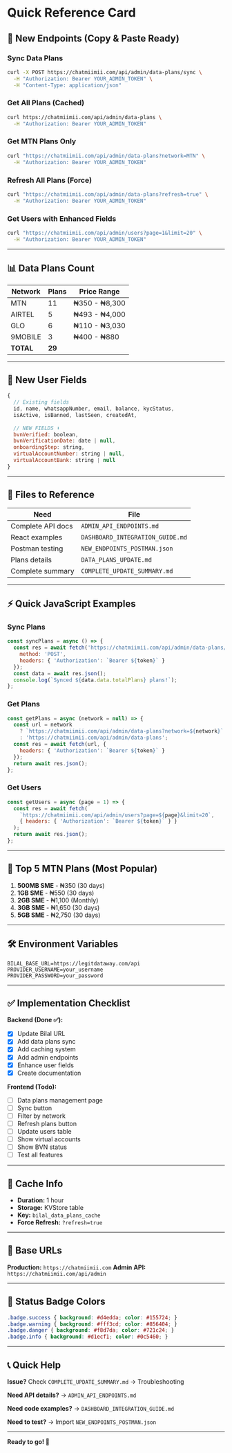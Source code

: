 # Quick Reference Card

## 🚀 New Endpoints (Copy & Paste Ready)

### Sync Data Plans
```bash
curl -X POST https://chatmiimii.com/api/admin/data-plans/sync \
  -H "Authorization: Bearer YOUR_ADMIN_TOKEN" \
  -H "Content-Type: application/json"
```

### Get All Plans (Cached)
```bash
curl https://chatmiimii.com/api/admin/data-plans \
  -H "Authorization: Bearer YOUR_ADMIN_TOKEN"
```

### Get MTN Plans Only
```bash
curl "https://chatmiimii.com/api/admin/data-plans?network=MTN" \
  -H "Authorization: Bearer YOUR_ADMIN_TOKEN"
```

### Refresh All Plans (Force)
```bash
curl "https://chatmiimii.com/api/admin/data-plans?refresh=true" \
  -H "Authorization: Bearer YOUR_ADMIN_TOKEN"
```

### Get Users with Enhanced Fields
```bash
curl "https://chatmiimii.com/api/admin/users?page=1&limit=20" \
  -H "Authorization: Bearer YOUR_ADMIN_TOKEN"
```

---

## 📊 Data Plans Count

| Network | Plans | Price Range |
|---------|-------|-------------|
| MTN | 11 | ₦350 - ₦8,300 |
| AIRTEL | 5 | ₦493 - ₦4,000 |
| GLO | 6 | ₦110 - ₦3,030 |
| 9MOBILE | 3 | ₦400 - ₦880 |
| **TOTAL** | **29** | |

---

## 🔑 New User Fields

```javascript
{
  // Existing fields
  id, name, whatsappNumber, email, balance, kycStatus,
  isActive, isBanned, lastSeen, createdAt,
  
  // NEW FIELDS ⬇️
  bvnVerified: boolean,
  bvnVerificationDate: date | null,
  onboardingStep: string,
  virtualAccountNumber: string | null,
  virtualAccountBank: string | null
}
```

---

## 📁 Files to Reference

| Need | File |
|------|------|
| Complete API docs | `ADMIN_API_ENDPOINTS.md` |
| React examples | `DASHBOARD_INTEGRATION_GUIDE.md` |
| Postman testing | `NEW_ENDPOINTS_POSTMAN.json` |
| Plans details | `DATA_PLANS_UPDATE.md` |
| Complete summary | `COMPLETE_UPDATE_SUMMARY.md` |

---

## ⚡ Quick JavaScript Examples

### Sync Plans
```javascript
const syncPlans = async () => {
  const res = await fetch('https://chatmiimii.com/api/admin/data-plans/sync', {
    method: 'POST',
    headers: { 'Authorization': `Bearer ${token}` }
  });
  const data = await res.json();
  console.log(`Synced ${data.data.totalPlans} plans!`);
};
```

### Get Plans
```javascript
const getPlans = async (network = null) => {
  const url = network 
    ? `https://chatmiimii.com/api/admin/data-plans?network=${network}`
    : 'https://chatmiimii.com/api/admin/data-plans';
  const res = await fetch(url, {
    headers: { 'Authorization': `Bearer ${token}` }
  });
  return await res.json();
};
```

### Get Users
```javascript
const getUsers = async (page = 1) => {
  const res = await fetch(
    `https://chatmiimii.com/api/admin/users?page=${page}&limit=20`,
    { headers: { 'Authorization': `Bearer ${token}` } }
  );
  return await res.json();
};
```

---

## 🎯 Top 5 MTN Plans (Most Popular)

1. **500MB SME** - ₦350 (30 days)
2. **1GB SME** - ₦550 (30 days)
3. **2GB SME** - ₦1,100 (Monthly)
4. **3GB SME** - ₦1,650 (30 days)
5. **5GB SME** - ₦2,750 (30 days)

---

## 🛠️ Environment Variables

```env
BILAL_BASE_URL=https://legitdataway.com/api
PROVIDER_USERNAME=your_username
PROVIDER_PASSWORD=your_password
```

---

## ✅ Implementation Checklist

**Backend (Done ✅):**
- [x] Update Bilal URL
- [x] Add data plans sync
- [x] Add caching system
- [x] Add admin endpoints
- [x] Enhance user fields
- [x] Create documentation

**Frontend (Todo):**
- [ ] Data plans management page
- [ ] Sync button
- [ ] Filter by network
- [ ] Refresh plans button
- [ ] Update users table
- [ ] Show virtual accounts
- [ ] Show BVN status
- [ ] Test all features

---

## 🔄 Cache Info

- **Duration:** 1 hour
- **Storage:** KVStore table
- **Key:** `bilal_data_plans_cache`
- **Force Refresh:** `?refresh=true`

---

## 📱 Base URLs

**Production:** `https://chatmiimii.com`
**Admin API:** `https://chatmiimii.com/api/admin`

---

## 🎨 Status Badge Colors

```css
.badge.success { background: #d4edda; color: #155724; }
.badge.warning { background: #fff3cd; color: #856404; }
.badge.danger { background: #f8d7da; color: #721c24; }
.badge.info { background: #d1ecf1; color: #0c5460; }
```

---

## 📞 Quick Help

**Issue?** Check `COMPLETE_UPDATE_SUMMARY.md` → Troubleshooting

**Need API details?** → `ADMIN_API_ENDPOINTS.md`

**Need code examples?** → `DASHBOARD_INTEGRATION_GUIDE.md`

**Need to test?** → Import `NEW_ENDPOINTS_POSTMAN.json`

---

**Ready to go! 🚀**

